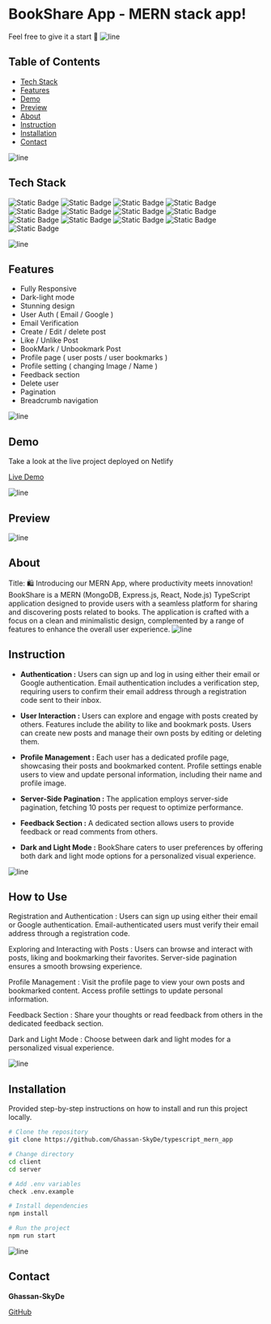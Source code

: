 # BookShare App - MERN stack app! 

Feel free to give it a start 🌟
![line]

## Table of Contents

- [Tech Stack](#tech-stack)
- [Features](#features)
- [Demo](#demo)
- [Preview](#preview)
- [About](#about)
- [Instruction](#instruction)
- [Installation](#installation)
- [Contact](#contact)

![line]

## Tech Stack
![Static Badge](https://img.shields.io/badge/TypeScript-black?style=for-the-badge&logo=typescript)
![Static Badge](https://img.shields.io/badge/Create%2FReact%2FApp-black?style=for-the-badge&logo=react)
![Static Badge](https://img.shields.io/badge/Redux-black?style=for-the-badge&logo=redux)
![Static Badge](https://img.shields.io/badge/axios-black?style=for-the-badge&logo=axios)
![Static Badge](https://img.shields.io/badge/CSS-black?style=for-the-badge&logo=CSS3)
![Static Badge](https://img.shields.io/badge/scss-black?style=for-the-badge&logo=sass)
![Static Badge](https://img.shields.io/badge/node%2Fjs-black?style=for-the-badge&logo=node.js)
![Static Badge](https://img.shields.io/badge/express%2Fjs-black?style=for-the-badge&logo=express)
![Static Badge](https://img.shields.io/badge/Mongo%2Fdb-black?style=for-the-badge&logo=mongodb)
![Static Badge](https://img.shields.io/badge/.env-black?style=for-the-badge&logo=.env)
![Static Badge](https://img.shields.io/badge/Node%2Fmail-black?style=for-the-badge&logo=minutemailer)
![Static Badge](https://img.shields.io/badge/bem-black?style=for-the-badge&logo=bem)
![Static Badge](https://img.shields.io/badge/Netlify-black?style=for-the-badge&logo=netlify)


![line]

## Features
- Fully Responsive
- Dark-light mode
- Stunning design
- User Auth ( Email / Google )
- Email Verification
- Create / Edit / delete post
- Like / Unlike Post
- BookMark / Unbookmark Post
- Profile page ( user posts / user bookmarks )
- Profile setting ( changing Image / Name )
- Feedback section
- Delete user
- Pagination
- Breadcrumb navigation
  
![line]

## Demo

Take a look at the live project deployed on Netlify

[Live Demo](https://book-share-app-skyde.netlify.app)

![line]

## Preview

![line]

## About

Title:  🛍️ Introducing our MERN App, where productivity meets innovation! 
BookShare is a MERN (MongoDB, Express.js, React, Node.js) TypeScript application designed to provide users with a seamless platform for sharing and discovering posts related to books. The application is crafted with a focus on a clean and minimalistic design, complemented by a range of features to enhance the overall user experience.
![line]

## Instruction
- **Authentication :**
Users can sign up and log in using either their email or Google authentication.
Email authentication includes a verification step, requiring users to confirm their email address through a registration code sent to their inbox.

- **User Interaction :**
Users can explore and engage with posts created by others.
Features include the ability to like and bookmark posts.
Users can create new posts and manage their own posts by editing or deleting them.

- **Profile Management :**
Each user has a dedicated profile page, showcasing their posts and bookmarked content.
Profile settings enable users to view and update personal information, including their name and profile image.

- **Server-Side Pagination :**
The application employs server-side pagination, fetching 10 posts per request to optimize performance.

- **Feedback Section :**
A dedicated section allows users to provide feedback or read comments from others.

- **Dark and Light Mode :**
BookShare caters to user preferences by offering both dark and light mode options for a personalized visual experience.

![line]

## How to Use
Registration and Authentication : 
Users can sign up using either their email or Google authentication.
Email-authenticated users must verify their email address through a registration code.

Exploring and Interacting with Posts :
Users can browse and interact with posts, liking and bookmarking their favorites.
Server-side pagination ensures a smooth browsing experience.

Profile Management :
Visit the profile page to view your own posts and bookmarked content.
Access profile settings to update personal information.

Feedback Section :
Share your thoughts or read feedback from others in the dedicated feedback section.

Dark and Light Mode :
Choose between dark and light modes for a personalized visual experience.

![line]

## Installation

Provided step-by-step instructions on how to install and run this project locally.

```bash
# Clone the repository
git clone https://github.com/Ghassan-SkyDe/typescript_mern_app

# Change directory
cd client
cd server

# Add .env variables
check .env.example

# Install dependencies
npm install

# Run the project
npm run start
```
![line]

[line]: https://user-images.githubusercontent.com/75939390/137615281-3a875960-92cc-407f-97fe-fd2319bdb252.png
## Contact

**Ghassan-SkyDe**

[GitHub](https://github.com/Ghassan-SkyDe)
